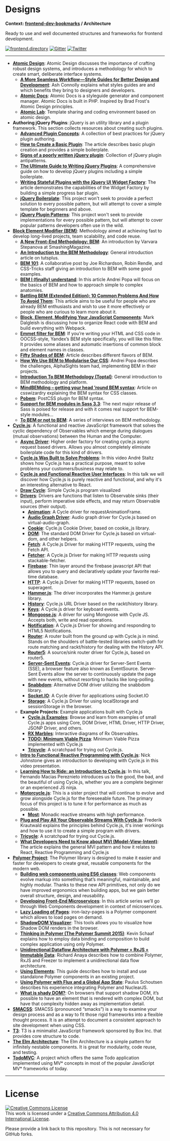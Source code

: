 # Designs

**Context: [frontend-dev-bookmarks](../README.md) / Architecture**

Ready to use and well documented structures and frameworks for frontend development.

[![frontend.directory](https://img.shields.io/badge/frontend-directory-blue.svg?style=flat-square)](http://frontend.directory/)
[![Gitter](https://img.shields.io/gitter/room/dypsilon/frontend-dev-bookmarks.svg?style=flat-square&maxAge=2592000)](https://gitter.im/dypsilon/frontend-dev-bookmarks)
[![Twitter](https://img.shields.io/badge/follow-twitter-55acee.svg?style=flat-square)](https://twitter.com/FrontendDir)

---

- **[Atomic Design](http://atomicdesign.bradfrost.com/table-of-contents/)**: Atomic Design discusses the importance of crafting robust design systems, and introduces a methodology for which to create smart, deliberate interface systems.
  - **[A More Seamless Workflow — Style Guides for Better Design and Development](https://medium.com/@AshConnolly/a-more-seamless-workflow-style-guides-for-better-design-and-development-639fc55be28c)**: Ash Connolly explains what styles guides are and which benefits they bring to designers and developers.
  - **[Atomic Docs](http://atomicdocs.io/)**: Atomic Docs is a styleguide generator and component manager. Atomic Docs is built in PHP. Inspired by Brad Frost's Atomic Design principles.
  - **[Atomic Lab](http://steelydylan.github.io/atomic-lab/)**: Template sharing and coding environment based on atomic design.
- **Authoring jQuery Plugins**: jQuery is an utility library and a plugin framework. This section collects resources about creating such plugins.
  - **[Advanced Plugin Concepts](http://learn.jquery.com/plugins/advanced-plugin-concepts/)**: A collection of best practices for jQuery plugin authoring.
  - **[How to Create a Basic Plugin](http://learn.jquery.com/plugins/basic-plugin-creation/)**: The article describes basic plugin creation and provides a simple boilerplate.
  - **[Signs of a poorly written jQuery plugin](https://remysharp.com/2010/06/03/signs-of-a-poorly-written-jquery-plugin)**: Collection of jQuery plugin antipatterns.
  - **[The Ultimate Guide to Writing jQuery Plugins](https://websanova.com/blog/jquery/the-ultimate-guide-to-writing-jquery-plugins)**: A comprehensive guide on how to develop jQuery plugins including a simple boilerplate.
  - **[Writing Stateful Plugins with the jQuery UI Widget Factory](http://learn.jquery.com/plugins/stateful-plugins-with-widget-factory/)**: The article demonstrates the capabilities of the Widget Factory by building a simple progress bar plugin.
  - **[jQuery Boilerplate](https://github.com/jquery-boilerplate/jquery-boilerplate)**: This project won't seek to provide a perfect solution to every possible pattern, but will attempt to cover a simple template for beginners and above.
  - **[jQuery Plugin Patterns](https://github.com/jquery-boilerplate/jquery-patterns)**: This project won't seek to provide implementations for every possible pattern, but will attempt to cover popular patterns developers often use in the wild.
- **[Block Element Modifier (BEM)](https://en.bem.info/method/)**: Methodology aimed at achieving fast to develop long-lived projects, team scalability, and code reuse.
  - **[A New Front-End Methodology: BEM](http://www.smashingmagazine.com/2012/04/a-new-front-end-methodology-bem/)**: An introduction by Varvara Stepanova at SmashingMagazine.
  - **[An Introduction to the BEM Methodology](http://webdesign.tutsplus.com/articles/an-introduction-to-the-bem-methodology--cms-19403)**: General introduction article on tutsplus.
  - **[BEM 101](https://css-tricks.com/bem-101/)**: A collaborative post by Joe Richardson, Robin Rendle, and CSS-Tricks staff giving an introduction to BEM with some good examples.
  - **[BEM I (finally) understand](https://m.alphasights.com/bem-i-finally-understand-b0c74815d5b0)**: In this article Andrei Popa will focus on the basics of BEM and how to approach simple to complex anatomies.
  - **[Battling BEM (Extended Edition): 10 Common Problems And How To Avoid Them](https://www.smashingmagazine.com/2016/06/battling-bem-extended-edition-common-problems-and-how-to-avoid-them/)**: This article aims to be useful for people who are already BEM enthusiasts and wish to use it more effectively or people who are curious to learn more about it.
  - **[Block, Element, Modifying Your JavaScript Components](https://medium.com/seek-ui-engineering/block-element-modifying-your-javascript-components-d7f99fcab52b)**: Mark Dalgleish is discussing how to organize React code with BEM and build everything with Webpack.
  - **[Emmet filter for BEM](http://docs.emmet.io/filters/bem/)**: If you’re writing your HTML and CSS code in OOCSS-style, Yandex’s BEM style specifically, you will like this filter. It provides some aliases and automatic insertions of common block and element names in classes.
  - **[Fifty Shades of BEM](http://blog.kaelig.fr/post/48196348743/fifty-shades-of-bem)**: Article describes different flavors of BEM.
  - **[How We Use BEM to Modularise Our CSS](https://m.alphasights.com/how-we-use-bem-to-modularise-our-css-82a0c39463b0)**: Andrei Popa describes the challenges, AlphaSights team had, implementing BEM in their projects.
  - **[Introduction To BEM Methodology (Toptal)](https://www.toptal.com/css/introduction-to-bem-methodology)**: General introduction to BEM methodology and platform.
  - **[MindBEMding – getting your head ’round BEM syntax](http://csswizardry.com/2013/01/mindbemding-getting-your-head-round-bem-syntax/)**: Article on csswizardry explaining the BEM syntax for CSS classes.
  - **[Pobem](https://github.com/bem-contrib/pobem)**: PostCSS plugin for BEM syntax.
  - **[Support for BEM modules in Sass 3.3](http://mikefowler.me/2013/10/17/support-for-bem-modules-sass-3.3/)**: The next major release of Sass is poised for release and with it comes real support for BEM-style modules...
  - **[To BEM or not to BEM](http://www.didoo.net/to-bem-or-not-to-bem/)**: A series of interviews on BEM methodology.
- **[Cycle.js](http://cycle.js.org/)**: A functional and reactive JavaScript framework that solves the cyclic dependency of Observables which emerge during dialogues (mutual observations) between the Human and the Computer.
  - **[Async Driver](https://github.com/whitecolor/cycle-async-driver)**: Higher order factory for creating cycle.js async request based drivers. Allows you almost completely eliminate boilerplate code for this kind of drivers.
  - **[Cycle.js Was Built to Solve Problems](https://www.youtube.com/watch?v=Rj8ZTRVka4E)**: In this video André Staltz shows how Cycle.js has a practical purpose, meant to solve problems your customers/business may relate to.
  - **[Cycle.js and Functional Reactive User Interfaces](https://www.youtube.com/watch?v=uNZnftSksYg)**: In this talk we will discover how Cycle.js is purely reactive and functional, and why it's an interesting alternative to React.
  - **[Draw Cycle](https://glebbahmutov.com/draw-cycle/)**: Simple Cycle.js program visualized
  - **[Drivers](http://cycle.js.org/drivers.html)**: Drivers are functions that listen to Observable sinks (their input), perform imperative side effects, and may return Observable sources (their output).
    - **[Animation](https://github.com/Widdershin/cycle-animation-driver)**: A Cycle driver for requestAnimationFrame.
    - **[Audio Graph Driver](https://github.com/benji6/cycle-audio-graph)**: Audio graph driver for Cycle.js based on virtual-audio-graph.
    - **[Cookie](https://github.com/10clouds/cyclejs-cookie)**: Cycle.js Cookie Driver, based on cookie_js library.
    - **[DOM](https://github.com/cyclejs/dom)**: The standard DOM Driver for Cycle.js based on virtual-dom, and other helpers.
    - **[Fetch](https://github.com/secobarbital/cycle-fetch-driver)**: A Cycle.js Driver for making HTTP requests, using the Fetch API.
    - **[Fetcher](https://github.com/r7kamura/cycle-fetcher-driver)**: A Cycle.js Driver for making HTTP requests using stackable-fetcher.
    - **[Firebase](https://github.com/dralletje/cycle-firebase)**: Thin layer around the firebase javascript API that allows you to query and declaratively update your favorite real-time database.
    - **[HTTP](https://github.com/cyclejs/http)**: A Cycle.js Driver for making HTTP requests, based on superagent.
    - **[Hammer.js](https://github.com/CyclicMaterials/cycle-hammer-driver)**: The driver incorporates the Hammer.js gesture library.
    - **[History](https://github.com/cyclejs/history)**: Cycle.js URL Driver based on the rackt/history library.
    - **[Keys](https://github.com/raquelxmoss/cycle-keys)**: A Cycle.js driver for keyboard events.
    - **[Mongoose.js](https://github.com/whitecolor/cycle-mongoose/)**: A driver for using Mongoose with Cycle JS. Accepts both, write and read operations.
    - **[Notification](https://github.com/cyclejs/cycle-notification-driver)**: A Cycle.js Driver for showing and responding to HTML5 Notifications.
    - **[Router](https://github.com/TylorS/cycle-router)**: A router built from the ground up with Cycle.js in mind. Stands on the shoulders of battle-tested libraries switch-path for route matching and rackt/history for dealing with the History API.
    - **[Router5](https://github.com/axefrog/cycle-router5)**: A source/sink router driver for Cycle.js, based on router5.
    - **[Server-Sent Events](https://github.com/jessaustin/cycle-sse-driver)**: Cycle.js driver for Server-Sent Events (SSE), a browser feature also known as EventSource. Server-Sent Events allow the server to continuously update the page with new events, without resorting to hacks like long-polling.
    - **[Snabbdom](https://github.com/TylorS/cycle-snabbdom)**: Alternative DOM driver utilizing the snabbdom library.
    - **[Socket.IO](https://github.com/cgeorg/cycle-socket.io)**: A Cycle driver for applications using Socket.IO
    - **[Storage](https://github.com/cyclejs/storage)**: A Cycle.js Driver for using localStorage and sessionStorage in the browser.
  - **Example Projects**: Example applications built with Cycle.js
    - **[Cycle.js Examples](https://github.com/cyclejs/examples)**: Browse and learn from examples of small Cycle.js apps using Core, DOM Driver, HTML Driver, HTTP Driver, JSONP Driver, and others.
    - **[RX Marbles](https://github.com/staltz/rxmarbles)**: Interactive diagrams of Rx Observables.
    - **[TODO: Minimum Viable Pizza](https://github.com/cgeorg/todomvp)**: Minimum Viable Pizza implemented with Cycle.js
    - **[Tricycle](https://github.com/Widdershin/tricycle)**: A scratchpad for trying out Cycle.js.
  - **[Intro to Functional Reactive Programming with Cycle.js](https://www.youtube.com/watch?v=6_ETUyh0tns)**: Nick Johnstone gives an introduction to developing with Cycle.js in this video presentation.
  - **[Learning How to Ride: an Introduction to Cycle.js](https://www.youtube.com/watch?v=31URmaeNHSs)**: In this talk, Fernando Macias Pereznieto introduces us to the good, the bad, and the beautiful of using Cycle.js, whether you are a complete beginner or an experienced JS ninja.
  - **[Motorcycle.js](https://github.com/motorcyclejs/core)**: This is a sister project that will continue to evolve and grow alongside Cycle.js for the foreseeable future. The primary focus of this project is to tune it for performance as much as possible.
    - **[Most](https://github.com/cujojs/most)**: Monadic reactive streams with high performance.
  - **[Plug and Play All Your Observable Streams With Cycle.js](https://medium.com/@fkrautwald/plug-and-play-all-your-observable-streams-with-cycle-js-e543fc287872)**: Frederik Krautwald explains the principles behind Cycle.js, it's inner workings and how to use it to create a simple program with drivers.
  - **[Tricycle](https://github.com/Widdershin/tricycle)**: A scratchpad for trying out Cycle.js.
  - **[What Developers Need to Know about MVI (Model-View-Intent)](http://thenewstack.io/developers-need-know-mvi-model-view-intent/)**: The article explains the general MVI pattern and how it relates to React, Reactive Programming and Cycle.js
- **[Polymer Project](https://www.polymer-project.org/1.0/docs/devguide/feature-overview.html)**: The Polymer library is designed to make it easier and faster for developers to create great, reusable components for the modern web.
  - **[Building web components using ES6 classes](https://www.polymer-project.org/1.0/articles/es6.html)**: Web components evolve markup into something that’s meaningful, maintainable, and highly modular. Thanks to these new API primitives, not only do we have improved ergonomics when building apps, but we gain better overall structure, design, and reusability.
  - **[Developing Front-End Microservices](https://technologyconversations.com/2015/08/09/developing-front-end-microservices-with-polymer-web-components-and-test-driven-development-part-15-the-first-component/)**: In this article series we’ll go through Web Components development in context of microservices.
  - **[Lazy Loading of Pages](https://github.com/TimvdLippe/iron-lazy-pages)**: iron-lazy-pages is a Polymer component which allows to load pages on demand.
  - **[ShadowDOM Visualizer](http://html5-demos.appspot.com/shadowdom-visualizer)**: This tools allows you to visualize how Shadow DOM renders in the browser.
  - **[Thinking in Polymer (The Polymer Summit 2015)](https://www.youtube.com/watch?v=ZDjiUmx51y8)**: Kevin Schaaf explains how to employ data binding and composition to build complex application using only Polymer.
  - **[Unidirectional Dataflow Architecture with Polymer + RxJS + Immutable Data](https://medium.com/@richardanaya/unidirectional-data-architecture-with-polymer-rxjs-immutable-data-c689386ee998)**: Richard Anaya describes how to combine Polymer, RxJS and Freezer to implement a unidirectional data flow architecture.
  - **[Using Elements](https://elements.polymer-project.org/guides/using-elements)**: This guide describes how to install and use standalone Polymer components in an existing project.
  - **[Using Polymer with Flux and a Global App State](http://paulusschoutsen.nl/blog/2015/07/using-polymer-with-flux-and-a-global-app-state/)**: Paulus Schoutsen describes his experience integrating Polymer and NuclearJS.
  - **[What is shady DOM?](https://www.polymer-project.org/1.0/articles/shadydom.html)**: On browsers that support shadow DOM, it’s possible to have an element that is rendered with complex DOM, but have that complexity hidden away as implementation detail.
- **[SMACSS](https://smacss.com/book/)**: SMACSS (pronounced “smacks”) is a way to examine your design process and as a way to fit those rigid frameworks into a flexible thought process. It is an attempt to document a consistent approach to site development when using CSS.
- **[T3](http://t3js.org/)**: T3 is a minimalist JavaScript framework sponsored by Box Inc. that provides core structure to code.
- **[The Elm Architecture](http://guide.elm-lang.org/architecture/index.html)**: The Elm Architecture is a simple pattern for infinitely nestable components. It is great for modularity, code reuse, and testing.
- **[TodoMVC](http://todomvc.com/)**: A project which offers the same Todo application implemented using MV* concepts in most of the popular JavaScript MV* frameworks of today.

---

# License

<a rel="license" href="http://creativecommons.org/licenses/by/4.0/"><img alt="Creative Commons License" style="border-width:0" src="https://i.creativecommons.org/l/by/4.0/88x31.png" /></a><br />This work is licensed under a <a rel="license" href="http://creativecommons.org/licenses/by/4.0/">Creative Commons Attribution 4.0 International License</a>.

Please provide a link back to this repository. This is not necessary for GitHub forks.
